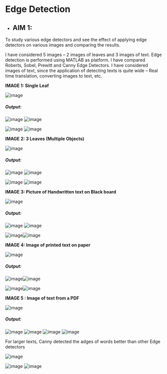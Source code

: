 # Edge Detection

- ## AIM 1:
To study various edge detectors and see the effect of applying edge detectors on various images and comparing the results.

I have considered 5 images – 2 images of leaves and 3 images of text. Edge detection is performed using MATLAB as platform. I have compared Roberts, Sobel, Prewitt and Canny Edge Detectors. I have considered images of text, since the application of detecting texts is quite wide – Real time translation, converting images to text, etc. 

**IMAGE 1: Single Leaf**

![image](https://user-images.githubusercontent.com/41636731/114755056-dcbce200-9d76-11eb-8551-fda0b0213b40.png)

##### Output:

![image](https://user-images.githubusercontent.com/41636731/114755229-0d048080-9d77-11eb-831c-5961ddb81642.png)              ![image](https://user-images.githubusercontent.com/41636731/114755248-11309e00-9d77-11eb-9c68-dc0f1ec20bfd.png)

![image](https://user-images.githubusercontent.com/41636731/114755262-155cbb80-9d77-11eb-9903-d6a33a4c940a.png)               ![image](https://user-images.githubusercontent.com/41636731/114755284-1857ac00-9d77-11eb-82dc-aef946915328.png)


**IMAGE 2: 3 Leaves (Multiple Objects)**

![image](https://user-images.githubusercontent.com/41636731/114833600-65766500-9ded-11eb-84f2-6ace7c2c05b0.png)

##### Output:

![image](https://user-images.githubusercontent.com/41636731/114833674-76bf7180-9ded-11eb-8716-4659ba8b0f4e.png)           ![image](https://user-images.githubusercontent.com/41636731/114833688-7aeb8f00-9ded-11eb-9459-8547fe93d117.png)         

![image](https://user-images.githubusercontent.com/41636731/114833703-7f17ac80-9ded-11eb-882b-d1d44f9ca273.png)             ![image](https://user-images.githubusercontent.com/41636731/114833712-82129d00-9ded-11eb-9aec-7d892c2d4c3b.png)


**IMAGE 3: Picture of Handwritten text on Black board**

![image](https://user-images.githubusercontent.com/41636731/114833843-9eaed500-9ded-11eb-9e85-4cba33c42c42.png)

##### Output:
![image](https://user-images.githubusercontent.com/41636731/114833894-abcbc400-9ded-11eb-80a6-5d457ffb64d0.png)           ![image](https://user-images.githubusercontent.com/41636731/114833912-af5f4b00-9ded-11eb-83a1-9ac980bb6f70.png)

![image](https://user-images.githubusercontent.com/41636731/114833927-b2f2d200-9ded-11eb-929f-d95fd5283c5f.png)![image](https://user-images.githubusercontent.com/41636731/114833960-bab27680-9ded-11eb-881b-4db94faf9d0c.png)

**IMAGE 4: Image of printed text on paper**

![image](https://user-images.githubusercontent.com/41636731/114834295-0c5b0100-9dee-11eb-88d3-e2798664a5f1.png)

##### Output:
![image](https://user-images.githubusercontent.com/41636731/114834353-18df5980-9dee-11eb-8ac4-52cca6740fec.png)![image](https://user-images.githubusercontent.com/41636731/114834364-1c72e080-9dee-11eb-8c42-e58ee1e35cd3.png)

![image](https://user-images.githubusercontent.com/41636731/114834382-1ed53a80-9dee-11eb-88b7-406f6f0687c5.png)![image](https://user-images.githubusercontent.com/41636731/114834394-21d02b00-9dee-11eb-9891-f4fa14634f0d.png)

**IMAGE 5 : Image of text from a PDF**

![image](https://user-images.githubusercontent.com/41636731/114834666-6956b700-9dee-11eb-8aa1-3163f50c476f.png)

##### Output:

![image](https://user-images.githubusercontent.com/41636731/114834696-74a9e280-9dee-11eb-9f68-40684b533701.png)
![image](https://user-images.githubusercontent.com/41636731/114834709-77a4d300-9dee-11eb-8ea1-66a99f15f918.png)
![image](https://user-images.githubusercontent.com/41636731/114834720-7a9fc380-9dee-11eb-8388-cb1f040dd772.png)
![image](https://user-images.githubusercontent.com/41636731/114834728-7d021d80-9dee-11eb-8790-fb50eb95680b.png)


For larger texts, Canny detected the adges of words better than other Edge detectors

![image](https://user-images.githubusercontent.com/41636731/114834884-a02ccd00-9dee-11eb-8cba-a15e8153e37e.png)

![image](https://user-images.githubusercontent.com/41636731/114834905-a753db00-9dee-11eb-8d64-e2a778985906.png)
![image](https://user-images.githubusercontent.com/41636731/114834920-ab7ff880-9dee-11eb-98be-1d61dba7450b.png)
